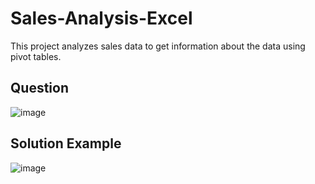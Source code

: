 # Sales-Analysis-Excel

This project analyzes sales data to get information about the data using pivot tables. 


## Question
![image](https://github.com/witrioktafiani/Sales-Analysis-Excel/assets/109154013/fdf0dd72-7fb5-47e4-a794-e1d7da480efa)

## Solution Example
![image](https://github.com/witrioktafiani/Sales-Analysis-Excel/assets/109154013/f32a7fa6-dbe8-413a-addc-1b85e0faa3f8)
